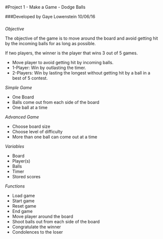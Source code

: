 #Project 1 - Make a Game - Dodge Balls

###Developed by Gaye Lowenstein 10/06/16
###

_Objective_

The objective of the game is to move around the board and avoid getting hit by the incoming balls for as long as possible.  

If two players, the winner is the player that wins 3 out of 5 games.

* Move player to avoid getting hit by incoming balls.
* 1-Player: Win by outlasting the timer.
* 2-Players: Win by lasting the longest without getting hit by a ball in a best of 5 contest.

_Simple Game_

* One Board
* Balls come out from each side of the board
* One ball at a time

_Advanced Game_

* Choose board size
* Choose level of difficulty
* More than one ball can come out at a time

_Variables_

* Board
* Player(s)
* Balls
* Timer
* Stored scores

_Functions_

* Load game
* Start game
* Reset game
* End game
* Move player around the board
* Shoot balls out from each side of the board
* Congratulate the winner
* Condolences to the loser
